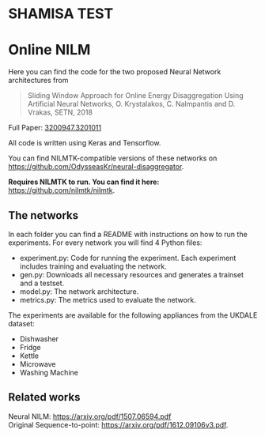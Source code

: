 # SHAMISA TEST
# Online NILM
Here you can find the code for the two proposed Neural Network architectures from 

> Sliding Window Approach for Online Energy Disaggregation Using Artificial Neural Networks, O. Krystalakos, C. Nalmpantis and D. Vrakas, SETN, 2018

Full Paper: [3200947.3201011](https://dl.acm.org/citation.cfm?doid=3200947.3201011)

All code is written using Keras and Tensorflow.

You can find NILMTK-compatible versions of these networks on https://github.com/OdysseasKr/neural-disaggregator.

**Requires NILMTK to run. You can find it here:** https://github.com/nilmtk/nilmtk.

## The networks
In each folder you can find a README with instructions on how to run the experiments. For every network you will find 4 Python files:

- experiment.py: Code for running the experiment. Each experiment includes training and evaluating the network.
- gen.py: Downloads all necessary resources and generates a trainset and a testset.
- model.py: The network architecture.
- metrics.py: The metrics used to evaluate the network.

The experiments are available for the following appliances from the UKDALE dataset:
- Dishwasher
- Fridge
- Kettle
- Microwave
- Washing Machine

## Related works
Neural NILM: https://arxiv.org/pdf/1507.06594.pdf  
Original Sequence-to-point: https://arxiv.org/pdf/1612.09106v3.pdf.

